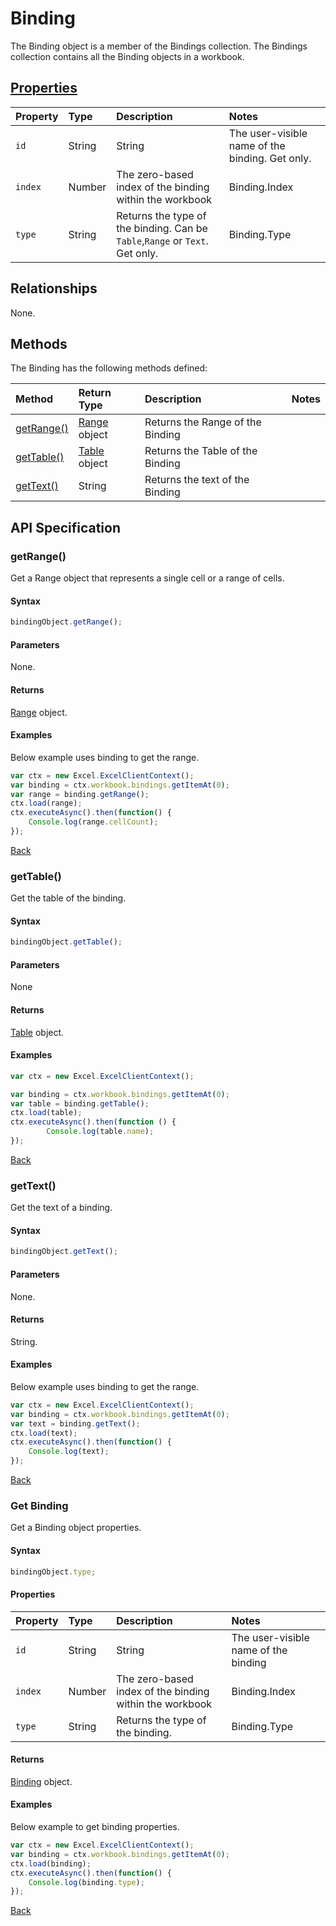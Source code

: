 # Binding
The Binding object is a member of the Bindings collection. The Bindings collection contains all the Binding objects in a workbook.

## [Properties](#get-binding)

| Property       | Type    |Description|Notes |
|:---------------|:--------|:----------|:-----|
|`id`   | String | String |The user-visible name of the binding. Get only.|Binding.Name    |       
|`index`| Number |The zero-based index of the binding within the workbook|Binding.Index|
|`type`| String |Returns the type of the binding. Can be `Table`,`Range` or `Text`. Get only. |Binding.Type|


## Relationships
None.    

## Methods

The Binding has the following methods defined:

| Method     | Return Type    |Description|Notes  |
|:-----------------|:--------|:----------|:------|
|[getRange()][getrange-link]| [Range](range.md) object |Returns the Range of the Binding| |
|[getTable()][gettable-link]| [Table](table.md) object |Returns the Table of the Binding| |  
|[getText()][gettable-link]| String |Returns the text of the Binding| |  

## API Specification 
### getRange()

Get a Range object that represents a single cell or a range of cells. 

#### Syntax

```js
bindingObject.getRange();
```
#### Parameters
None.

#### Returns

[Range](range.md) object.

#### Examples

Below example uses binding to get the range.

```js
var ctx = new Excel.ExcelClientContext();
var binding = ctx.workbook.bindings.getItemAt(0);
var range = binding.getRange();
ctx.load(range);
ctx.executeAsync().then(function() {
	Console.log(range.cellCount);
});
```

[Back](#methods)

### getTable()

Get the table of the binding. 

#### Syntax
```js
bindingObject.getTable();
```
#### Parameters

None

#### Returns

[Table](table.md) object.

#### Examples

```js
var ctx = new Excel.ExcelClientContext();

var binding = ctx.workbook.bindings.getItemAt(0);
var table = binding.getTable();
ctx.load(table);
ctx.executeAsync().then(function () {
		Console.log(table.name);
});
```
[Back](#methods)

### getText()

Get the text of a binding. 

#### Syntax

```js
bindingObject.getText();
```
#### Parameters
None.

#### Returns
String.

#### Examples

Below example uses binding to get the range.

```js
var ctx = new Excel.ExcelClientContext();
var binding = ctx.workbook.bindings.getItemAt(0);
var text = binding.getText();
ctx.load(text);
ctx.executeAsync().then(function() {
	Console.log(text);
});
```

[Back](#methods)

### Get Binding

Get a Binding object properties. 

#### Syntax

```js
bindingObject.type;
```
#### Properties
| Property       | Type    |Description|Notes |
|:---------------|:--------|:----------|:-----|
|`id`   | String | String |The user-visible name of the binding|Binding.Name    |       
|`index`| Number |The zero-based index of the binding within the workbook|Binding.Index|
|`type`| String |Returns the type of the binding. |Binding.Type|


#### Returns

[Binding](binding.md) object.

#### Examples

Below example to get binding properties.

```js
var ctx = new Excel.ExcelClientContext();
var binding = ctx.workbook.bindings.getItemAt(0);
ctx.load(binding);
ctx.executeAsync().then(function() {
	Console.log(binding.type);
});
```

[Back](#properties)




[getrange-link]: #getrange
[gettable-link]: #gettable
